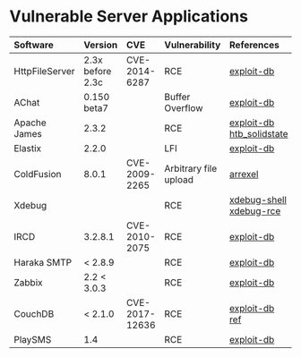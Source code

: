 # Vulnerable Server Applications

| Software | Version  | CVE | Vulnerability     | References | Msf |
| :------- | :------- | :---| :---------------- | :--------- | :-- |
| HttpFileServer  | 2.3x before 2.3c  | CVE-2014-6287 | RCE | [exploit-db](https://www.exploit-db.com/exploits/39161) | exploit/windows/http/rejetto_hfs_exec |
| AChat | 0.150 beta7 | | Buffer Overflow | [exploit-db](https://www.exploit-db.com/exploits/36025) | `exploit/windows/misc/achat_bof` |
| Apache James | 2.3.2   | | RCE | [exploit-db](https://www.exploit-db.com/exploits/35513/) <br> [htb_solidstate](https://dominicbreuker.com/post/htb_solidstate/) |   |
| Elastix | 2.2.0 | | LFI | [exploit-db](https://www.exploit-db.com/exploits/37637) |   |
| ColdFusion | 8.0.1  | CVE-2009-2265 | Arbitrary file upload | [arrexel](https://arrexel.com/coldfusion-8-0-1-arbitrary-file-upload/) | exploit/windows/http/coldfusion_fckeditor |
| Xdebug |   |   | RCE | [xdebug-shell](https://github.com/gteissier/xdebug-shell) <br> [xdebug-rce](https://github.com/vulhub/vulhub/tree/master/php/xdebug-rce_) |   |
| IRCD  | 3.2.8.1 | CVE-2010-2075 | RCE | [exploit-db](https://www.exploit-db.com/exploits/13853) | `exploit/unix/irc/unreal_ircd_3281_backdoor` |
| Haraka SMTP | < 2.8.9 |  | RCE | [exploit-db](https://www.exploit-db.com/exploits/41162) |   |
| Zabbix | 2.2 < 3.0.3 |  | RCE | [exploit-db](https://www.exploit-db.com/exploits/39937) |   |
| CouchDB | < 2.1.0 | CVE-2017-12636 | RCE | [exploit-db](https://www.exploit-db.com/exploits/44913/) <br> [ref](https://justi.cz/security/2017/11/14/couchdb-rce-npm.html) |   |
| PlaySMS | 1.4 |  | RCE | [exploit-db](https://www.exploit-db.com/exploits/42044) |   |
